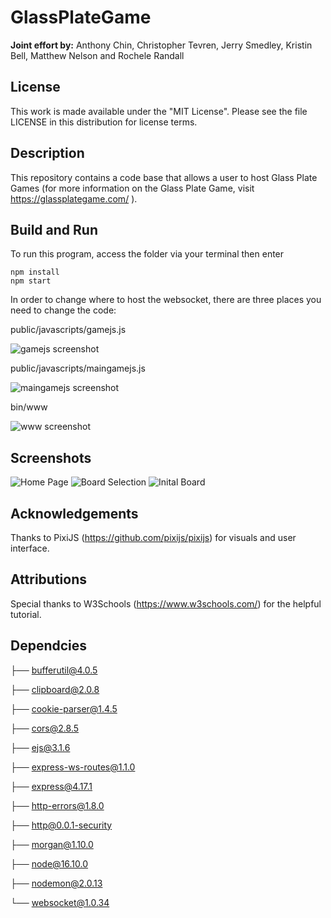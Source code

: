 # GlassPlateGame

**Joint effort by:** Anthony Chin, Christopher Tevren, Jerry Smedley, Kristin Bell, Matthew Nelson and Rochele Randall

## License
This work is made available under the "MIT License". Please see the file LICENSE in this distribution for license terms.

## Description
This repository contains a code base that allows a user to host Glass Plate Games (for more information on the Glass Plate Game, visit https://glassplategame.com/ ). 

## Build and Run
To run this program, access the folder via your terminal then enter 

    npm install
    npm start

In order to change where to host the websocket, there are three places you need to change the code:

public/javascripts/gamejs.js 


![gamejs screenshot](https://github.com/TeamDelightful/GlassPlateGame/blob/main/public/images/gamejsScreenshot.png)

public/javascripts/maingamejs.js 


![maingamejs screenshot](https://github.com/jakira-bot/GlassPlateGame-1/blob/main/public/images/maingamejs%20screenshot.png)

bin/www


![www screenshot](https://github.com/jakira-bot/GlassPlateGame-1/blob/main/public/images/www%20screenshot.png)

## Screenshots

![Home Page](https://github.com/jakira-bot/GlassPlateGame-1/blob/main/public/images/HomePage.png)
![Board Selection](https://github.com/jakira-bot/GlassPlateGame-1/blob/main/public/images/BoardSelection.png)
![Inital Board](https://github.com/jakira-bot/GlassPlateGame-1/blob/main/public/images/InitalBoard.jpg)

## Acknowledgements
Thanks to PixiJS (https://github.com/pixijs/pixijs) for visuals and user interface.


## Attributions
Special thanks to W3Schools (https://www.w3schools.com/) for the helpful tutorial.

## Dependcies

├── bufferutil@4.0.5

├── clipboard@2.0.8

├── cookie-parser@1.4.5

├── cors@2.8.5

├── ejs@3.1.6

├── express-ws-routes@1.1.0

├── express@4.17.1

├── http-errors@1.8.0

├── http@0.0.1-security

├── morgan@1.10.0

├── node@16.10.0

├── nodemon@2.0.13

└── websocket@1.0.34
